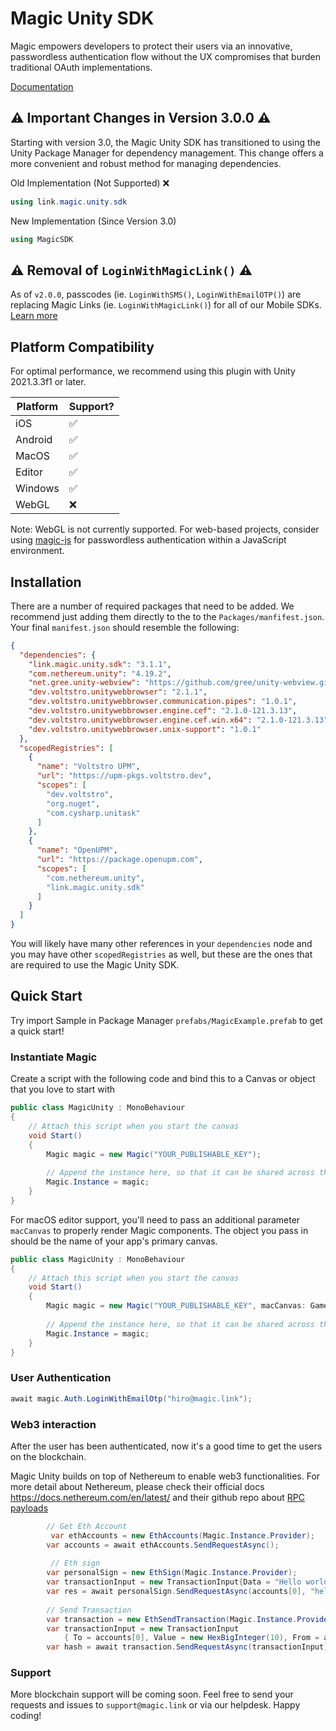 # Magic Unity SDK

Magic empowers developers to protect their users via an innovative, passwordless authentication flow without the UX compromises that burden traditional OAuth implementations. 

[Documentation](https://magic.link/docs/login-methods/email/integration/unity)

## ⚠️ Important Changes in Version 3.0.0 ⚠️

Starting with version 3.0, the Magic Unity SDK has transitioned to using the Unity Package Manager for dependency management. This change offers a more convenient and robust method for managing dependencies.

Old Implementation (Not Supported) ❌
```csharp
using link.magic.unity.sdk
```

New Implementation (Since Version 3.0)
```csharp
using MagicSDK
```

## ⚠️ Removal of `LoginWithMagicLink()` ⚠️
As of `v2.0.0`, passcodes (ie. `LoginWithSMS()`, `LoginWithEmailOTP()`) are replacing Magic Links (ie. `LoginWithMagicLink()`) for all of our Mobile SDKs⁠. [Learn more](https://magic.link/docs/auth/login-methods/email/email-link-update-march-2023)


## Platform Compatibility
For optimal performance, we recommend using this plugin with Unity 2021.3.3f1 or later.

| Platform | Support? |
|----------|----------|
| iOS      | ✅        |
| Android  | ✅        |
| MacOS    | ✅        |
| Editor   | ✅        |
| Windows  | ✅        |
| WebGL    | ❌        |


Note: WebGL is not currently supported. For web-based projects, consider using [magic-js](https://github.com/magiclabs/magic-js) for passwordless authentication within a JavaScript environment.

## Installation

There are a number of required packages that need to be added. We recommend just adding them directly to the to the `Packages/manfifest.json`. Your final `manifest.json` should resemble the following:

```json
{
  "dependencies": {
    "link.magic.unity.sdk": "3.1.1",
    "com.nethereum.unity": "4.19.2",
    "net.gree.unity-webview": "https://github.com/gree/unity-webview.git?path=/dist/package",
    "dev.voltstro.unitywebbrowser": "2.1.1",
    "dev.voltstro.unitywebbrowser.communication.pipes": "1.0.1",
    "dev.voltstro.unitywebbrowser.engine.cef": "2.1.0-121.3.13",
    "dev.voltstro.unitywebbrowser.engine.cef.win.x64": "2.1.0-121.3.13",
    "dev.voltstro.unitywebbrowser.unix-support": "1.0.1"
  },
  "scopedRegistries": [
    {
      "name": "Voltstro UPM",
      "url": "https://upm-pkgs.voltstro.dev",
      "scopes": [
        "dev.voltstro",
        "org.nuget",
        "com.cysharp.unitask"
      ]
    },
    {
      "name": "OpenUPM",
      "url": "https://package.openupm.com",
      "scopes": [
        "com.nethereum.unity",
        "link.magic.unity.sdk"
      ]
    }
  ]
}
```

You will likely have many other references in your `dependencies` node and you may have other `scopedRegistries` as well, but these are the ones that are required to use the Magic Unity SDK.

## Quick Start

Try import Sample in Package Manager `prefabs/MagicExample.prefab` to get a quick start!

### Instantiate Magic

Create a script with the following code and bind this to a Canvas or object that you love to start with

```c#
public class MagicUnity : MonoBehaviour
{
    // Attach this script when you start the canvas 
    void Start()
    {
        Magic magic = new Magic("YOUR_PUBLISHABLE_KEY");
        
        // Append the instance here, so that it can be shared across the project
        Magic.Instance = magic;
    }
}
```

For macOS editor support, you'll need to pass an additional parameter `macCanvas` to properly render Magic components. The object you pass in should be the name of your app's primary canvas.

```c#
public class MagicUnity : MonoBehaviour
{
    // Attach this script when you start the canvas 
    void Start()
    {
        Magic magic = new Magic("YOUR_PUBLISHABLE_KEY", macCanvas: GameObject.Find("Magic Example 1"));
        
        // Append the instance here, so that it can be shared across the project
        Magic.Instance = magic;
    }
}
```

### User Authentication

```c#
await magic.Auth.LoginWithEmailOtp("hiro@magic.link");
```

### Web3 interaction

After the user has been authenticated, now it's a good time to get the users on the blockchain. 

Magic Unity builds on top of Nethereum to enable web3 functionalities. For more detail about Nethereum, please check their official docs https://docs.nethereum.com/en/latest/ 
and their github repo about [RPC payloads](https://github.com/Nethereum/Nethereum/tree/f0f7cbd225fadfce681faff004a57e480428e62b/src/Nethereum.RPC)

```c#
        // Get Eth Account  
         var ethAccounts = new EthAccounts(Magic.Instance.Provider);
        var accounts = await ethAccounts.SendRequestAsync();
         
         // Eth sign
        var personalSign = new EthSign(Magic.Instance.Provider);
        var transactionInput = new TransactionInput{Data = "Hello world"};
        var res = await personalSign.SendRequestAsync(accounts[0], "hello world");
    
        // Send Transaction
        var transaction = new EthSendTransaction(Magic.Instance.Provider);
        var transactionInput = new TransactionInput
            { To = accounts[0], Value = new HexBigInteger(10), From = accounts[0]};
        var hash = await transaction.SendRequestAsync(transactionInput);
```

### Support
More blockchain support will be coming soon. Feel free to send your requests and issues to `support@magic.link` or via our helpdesk. Happy coding!

